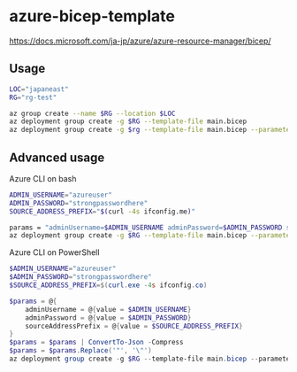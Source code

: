 # azure-bicep-template

https://docs.microsoft.com/ja-jp/azure/azure-resource-manager/bicep/

## Usage

```bash
LOC="japaneast"
RG="rg-test"

az group create --name $RG --location $LOC
az deployment group create -g $RG --template-file main.bicep
az deployment group create -g $rg --template-file main.bicep --parameters sourceAddressPrefix=$(curl -4s ifconfig.me)
```

## Advanced usage

Azure CLI on bash

```bash
ADMIN_USERNAME="azureuser"
ADMIN_PASSWORD="strongpasswordhere"
SOURCE_ADDRESS_PREFIX="$(curl -4s ifconfig.me)"

params = "adminUsername=$ADMIN_USERNAME adminPassword=$ADMIN_PASSWORD sourceAddressPrefix=$SOURCE_ADDRESS_PREFIX"
az deployment group create -g $RG --template-file main.bicep --parameters $params
```

Azure CLI on PowerShell

```powershell
$ADMIN_USERNAME="azureuser"
$ADMIN_PASSWORD="strongpasswordhere"
$SOURCE_ADDRESS_PREFIX=$(curl.exe -4s ifconfig.co)

$params = @{
    adminUsername = @{value = $ADMIN_USERNAME}
    adminPassword = @{value = $ADMIN_PASSWORD}
    sourceAddressPrefix = @{value = $SOURCE_ADDRESS_PREFIX}
}
$params = $params | ConvertTo-Json -Compress
$params = $params.Replace('"', '\"')
az deployment group create -g $RG --template-file main.bicep --parameters $params
```
